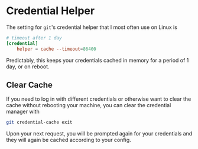 # Credential Helper

The setting for `git`'s credential helper that I most often use on Linux is

```toml
# timeout after 1 day
[credential]
    helper = cache --timeout=86400
```

Predictably, this keeps your credentials cached in memory for a period of 1 day, or on reboot.

## Clear Cache

If you need to log in with different credentials or otherwise want to clear the cache without rebooting your machine, you can clear the credential manager with

```bash
git credential-cache exit
```

Upon your next request, you will be prompted again for your credentials and they will again be cached according to your config.
